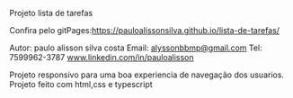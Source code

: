 Projeto lista de tarefas 


Confira pelo gitPages:https://pauloalissonsilva.github.io/lista-de-tarefas/

Autor: paulo alisson silva costa
Email: alyssonbbmp@gmail.com
Tel: 7599962-3787
www.linkedin.com/in/pauloalisson

Projeto responsivo para uma boa experiencia de navegação dos usuarios.
Projeto feito com html,css e typescript
